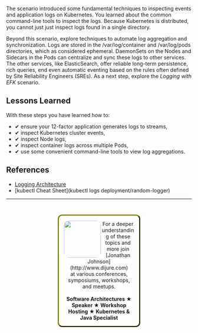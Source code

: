 The scenario introduced some fundamental techniques to inspecting events and application logs on Kubernetes. You learned about the common command-line tools to inspect the logs. Because Kubernetes is distributed, you cannot just just inspect logs found in a single directory.

 Beyond this scenario, explore techniques to automate log aggregation and synchronization. Logs are stored in the /var/log/container and /var/log/pods directories, which as considered ephemeral. DaemonSets on the Nodes and Sidecars in the Pods can centralize and sync these logs to other services. The other services, like ElasticSearch, offer reliable long-term persistence, rich queries, end even automatic eventing based on the rules often defined by Site Reliability Engineers (SREs). As a next step, explore the _Logging with EFK_ scenario.

## Lessons Learned ##

With these steps you have learned how to:

- &#x2714; ensure your 12-factor application generates logs to streams,
- &#x2714; inspect Kubernetes cluster events,
- &#x2714; inspect Node logs,
- &#x2714; inspect container logs across multiple Pods,
- &#x2714; use some convenient command-line tools to view log aggregations.

## References ##

- [Logging Architecture](https://kubernetes.io/docs/concepts/cluster-administration/logging/#logging-at-the-node-level)
- [kubectl Cheat Sheet](kubectl logs deployment/random-logger)

------
<p style="text-align: center; padding: 1em; margin: 3em; margin-left: 10em; margin-right: 10em; border-; 1px; border-color: olive;  border-radius: 12px; border-style:outset">
<img align="left" src="./assets/jonathan-johnson.jpg" width="100" style="border-radius: 12px">
For a deeper understanding of these topics and more join <br>[Jonathan Johnson](http://www.dijure.com)<br> at various conferences, symposiums, workshops, and meetups.
<br><br>
<b>Software Architectures ★ Speaker ★ Workshop Hosting ★ Kubernetes & Java Specialist</b>
</p>
